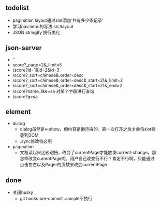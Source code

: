 ## todolist
+ pagination layout通过slot添加'共有多少条记录'
+ 学习navmenu的写法 src/layout
+ JSON.stringify 换行美化




## json-server
+ ``
+ score?_page=2&_limit=5
+ /score?id=1&id=2&id=3
+ /score?_sort=chinese&_order=desc
+ /score?_sort=chinese&_order=desc&_start=21&_limit=2
+ /score?_sort=chinese&_order=desc&_start=21&_end=2
+ /score?name_like=sa 对某个字段进行查询
+ /score?q=sa  

## element
+ dialog
  + dialog虽然是v-show，但内容是懒渲染的，第一次打开之后才会将slot挂载到DOM
  + .sync修改符必用
+ pagination
  + 文档读起来比较别扭，改变了currentPage才能触发current-change，那怎样改变currentPage呢，用户自己改变行不行？肯定不行啊，只能通过点击左右以及Pager的页数来改变currentPage

## done
+ 关闭husky
  + git hooks  pre-commit  .sample不执行
